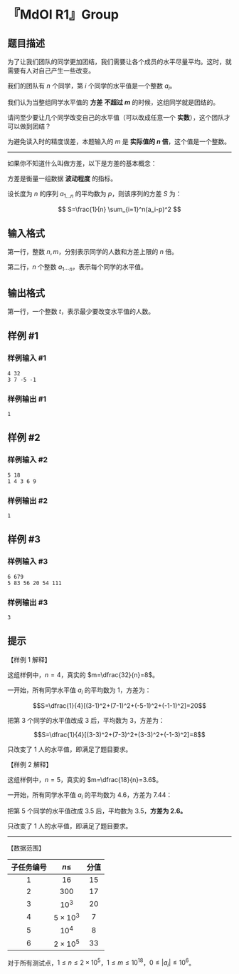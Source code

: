 # 『MdOI R1』Group

## 题目描述

为了让我们团队的同学更加团结，我们需要让各个成员的水平尽量平均。这时，就需要有人对自己产生一些改变。

我们的团队有 $n$ 个同学，第 $i$ 个同学的水平值是一个整数 $a_i$。

我们认为当整组同学水平值的 **方差** **不超过 $m$** 的时候，这组同学就是团结的。  

请问至少要让几个同学改变自己的水平值（可以改成任意一个 **实数**），这个团队才可以做到团结？

为避免读入时的精度误差，本题输入的 $m$ 是 **实际值的 $n$ 倍**，这个值是一个整数。

---

如果你不知道什么叫做方差，以下是方差的基本概念：

方差是衡量一组数据 **波动程度** 的指标。

设长度为 $n$ 的序列 $a_{1\dots n}$ 的平均数为 $p$，则该序列的方差 $S$ 为：

$$
S=\frac{1}{n} \sum_{i=1}^n(a_i-p)^2
$$

## 输入格式

第一行，整数 $n,m$，分别表示同学的人数和方差上限的 $n$ 倍。

第二行，$n$ 个整数 $a_{1\cdots n}$，表示每个同学的水平值。



## 输出格式

第一行，一个整数 $t$，表示最少要改变水平值的人数。

## 样例 #1

### 样例输入 #1
```
4 32
3 7 -5 -1
```

### 样例输出 #1

```
1
```

## 样例 #2

### 样例输入 #2
```
5 18
1 4 3 6 9
```

### 样例输出 #2

```
1
```

## 样例 #3

### 样例输入 #3
```
6 679
5 83 56 20 54 111
```

### 样例输出 #3

```
3
```

## 提示

【样例 1 解释】   

这组样例中，$n=4$，真实的 $m=\dfrac{32}{n}=8$。

一开始，所有同学水平值 $a_i$ 的平均数为 $1$，方差为：

$$S=\dfrac{1}{4}[(3-1)^2+(7-1)^2+(-5-1)^2+(-1-1)^2]=20$$

把第 $3$ 个同学的水平值改成 $3$ 后，平均数为 $3$，方差为：

$$S=\dfrac{1}{4}[(3-3)^2+(7-3)^2+(3-3)^2+(-1-3)^2]=8$$

只改变了 $1$ 人的水平值，即满足了题目要求。

【样例 2 解释】

这组样例中，$n=5$，真实的 $m=\dfrac{18}{n}=3.6$。

一开始，所有同学水平值 $a_i$ 的平均数为 $4.6$，方差为 $7.44$：

把第 $5$ 个同学的水平值改成 $3.5$ 后，平均数为 $3.5$，**方差为 $2.6$。**

只改变了 $1$ 人的水平值，即满足了题目要求。

---

【数据范围】   

|子任务编号|$n\leq$|分值|
|:-:|:-:|:-:|
|1|$16$|15|
|2|$300$|17|
|3|$10^3$|20|
|4|$5\times 10^3$|7|
|5|$10^4$|8|
|6|$2\times 10^5$|33|

对于所有测试点，$1\leq n\leq 2\times 10^5$，$1\leq m\leq 10^{18}$，$0\leq |a_i|\leq 10^6$。
